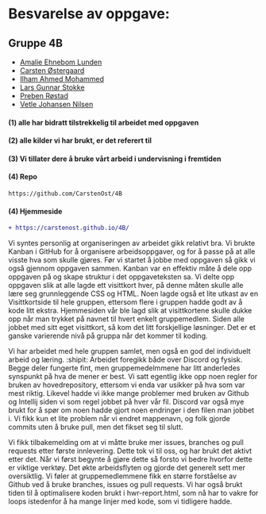
# Besvarelse av oppgave:

## **Gruppe 4B**
* [Amalie Ehnebom Lunden](https://github.com/Amalie983)
* [Carsten Østergaard](https://github.com/CarstenOst)
* [Ilham Ahmed Mohammed](https://github.com/022Ilham)
* [Lars Gunnar Stokke](https://github.com/StokkenLudvig)
* [Preben Røstad](https://github.com/FrisoreN)
* [Vetle Johansen Nilsen](https://github.com/vetlenilsenn)

#### (1) alle har bidratt tilstrekkelig til arbeidet med oppgaven

#### (2) alle kilder vi har brukt, er det referert til

#### (3) Vi tillater dere å bruke vårt arbeid i undervisning i fremtiden

#### (4) Repo 
```
https://github.com/CarstenOst/4B 
```
#### (4) Hjemmeside
```diff
+ https://carstenost.github.io/4B/
```

Vi syntes personlig at organiseringen av arbeidet gikk relativt bra. Vi brukte Kanban i GitHub for å organisere arbeidsoppgaver, og for å passe på at alle visste hva som skulle gjøres. 
Før vi startet å jobbe med oppgaven så gikk vi også gjennom oppgaven sammen. Kanban var en effektiv måte å dele opp oppgaven på og skape struktur i det oppgaveteksten sa. 
Vi delte opp oppgaven slik at alle lagde ett visittkort hver, på denne måten skulle alle lære seg grunnleggende CSS og HTML. Noen lagde også et lite utkast av en Visittkortside til hele gruppen, ettersom flere i gruppen hadde godt av å kode litt ekstra. 
Hjemmesiden vår ble lagd slik at visittkortene skulle dukke opp når man trykket på navnet til hvert enkelt gruppemedlem. Siden alle jobbet med sitt eget visittkort, så kom det litt forskjellige løsninger.
Det er et ganske varierende nivå på gruppa når det kommer til koding.

Vi har arbeidet med hele gruppen samlet, men også en god del individuelt arbeid og læring. :shipit: Arbeidet foregikk både over Discord og fysisk. Begge deler fungerte fint, men gruppemedelmmene har litt anderledes synspunkt på hva de mener er best. 
Vi satt egentlig ikke opp noen regler for bruken av hovedrepository, ettersom vi enda var usikker på hva som var mest riktig.
Likevel hadde vi ikke mange problemer med bruken av Github og Intellij siden vi som regel jobbet på hver vår fil. Discord var også mye brukt for å spør om noen hadde gjort noen endringer i den filen man jobbet i. 
Vi fikk kun et lite problem når vi endret mappenavn, og folk gjorde commits uten å bruke pull, men det fikset seg til slutt.

Vi fikk tilbakemelding om at vi måtte bruke mer issues, branches og pull requests etter første innlevering. Dette tok vi til oss, og har brukt det aktivt etter det. 
Når vi først begynte å gjøre dette så forsto vi bedre hvorfor dette er viktige verktøy. Det økte arbeidsflyten og gjorde det generelt sett mer oversiktlig. 
Vi føler at gruppemedlemmene fikk en større forståelse av Github ved å bruke branches, issues og pull requests.
Vi har også brukt tiden til å optimalisere koden brukt i hwr-report.html, som nå har to vakre for loops istedenfor å ha mange linjer med kode, som vi tidligere hadde.


